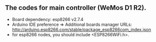 ## The codes for main controller (WeMos D1 R2).
- Board dependency: esp8266 v2.7.4  
- Arduino IDE preference => Additional boards manager URLs: http://arduino.esp8266.com/stable/package_esp8266com_index.json
- for esp8266 nodes, you should include <ESP8266WiFi.h>.
